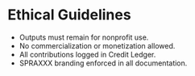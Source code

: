 # Ethical Guidelines

- Outputs must remain for nonprofit use.
- No commercialization or monetization allowed.
- All contributions logged in Credit Ledger.
- SPRAXXX branding enforced in all documentation.
